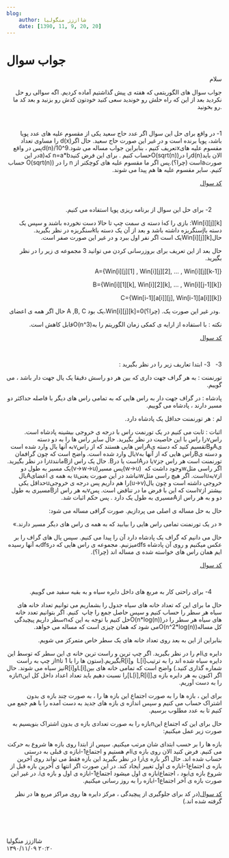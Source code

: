 ```yaml
---
blog:
    author: شااززز منگولیا
    date: [1390, 11, 9, 20, 20]
---
```

# جواب سوال

<div class="cnt">
<p align="right" class="" dir="ltr">سلام</p>
<p align="right" class="" dir="ltr">جواب سوال های
الگوریتمی که هفته ی پیش گذاشتیم آماده کردیم. اگه سوالی رو حل نکردید بعد از این
که راه حلش رو خوندید سعی کنید خودتون کدش رو بزنید و بعد کد ما رو بخونید.</p>
<p class="" dir="ltr"><br/></p>
<p class="" dir="rtl">1- در واقع برای حل این سوال اگر عدد حاج سعید یکی از مقسوم علیه های
عدد پویا باشد، پویا برنده است و در غیر این صورت حاج سعید. حال اگرd(x) را مساوی تعداد مقسوم علیه هایxتعریف کنیم ، بنابراین جواب مساله می شود.d(n)/10^9پس در واقع الان بایدd(n)را درO(sqrt(n))حساب کنیم . برای این فرض
کنیدn=a*b که(a<b></b>در این صورتaاست
(چرا؟).پس اگر ما مقسوم علیه های کوچکتر از n را در ((O(sqrt(n حساب کنیم. سایر مقسوم علیه ها هم پیدا می شوند.</p>
<p class="" dir="rtl"><a href="http://paste.ubuntu.com/821687/">کد سوال</a><br/></p>
<p><u><br/></u></p>
<p class="" dir="ltr"></p>
<p class="" dir="rtl">     
2- برای حل این سوال از برنامه ریزی پویا استفاده می کنیم.</p>
<p class="" dir="rtl">Win[i][j][k]: بازی را کهi دسته ی سمت چپ تا حالا دست نخورده
باشند و سپس یک دسته باjسنگریزه
داشته باشد و بعد از آن یک دسته باkسنگریزه
در نظر بگیرید. حالWin[i][j][k]یک است اگر نفر
اول ببرد و در غیر این صورت صفر است.</p>
<p class="" dir="rtl">حال بعد از این تعریف برای بروزرسانی
کردن می توانید 3 مجموعه ی زیر را در نظر بگیرید.        </p>
<p class="" dir="rtl">A={Win[i][j][1] , Win[i][j][2], … ,
Win[i][j][k-1]}</p>
<p class="" dir="rtl">B={Win[i][1][k], Win[i][2][k], … ,
Win[i][j-1][k]}</p>
<p class="" dir="rtl">C={Win[i-1][a[i]][j],
Win[i-1][a[i]][k]}</p>
<p align="right" class="" dir="ltr">حال اگر همه ی اعضای A ,B, C یک بود،Win[i][j][k]=0ودر غیر این صورت یک. (چرا؟). </p>
<p class="" dir="rtl">نکته : با استفاده از ارایه ی
کمکی زمان الگوریتم را بهO(n^3)قابل کاهش است.</p>
<p class="" dir="rtl"><a href="http://paste.ubuntu.com/821742/">کد سوال</a></p>
<p class="" dir="rtl"> </p>
<p class="" dir="rtl">3-   3- ابتدا تعاریف زیر را در نظر بگیرید :</p>
<p class="" dir="rtl">تورنمنت : به هر گراف جهت داری که بین
هر دو راسش دقیقا یک یال جهت دار باشد ، می گوییم.</p>
<p class="" dir="rtl">پادشاه : در گراف جهت دار به راس هایی
که به تمامی راس های دیگر با فاصله حداکثر دو مسیر دارند ، پادشاه می گوییم.</p>
<p class="" dir="rtl">لم : هر تورنمنت حداقل یک پادشاه
دارد.</p>
<p class="" dir="rtl">اثبات : ثابت می کنیم در یک تورنمت
راس با درجه ی خروجی بیشینه پادشاه است. راسvرا راس با این خاصیت در نظر بگیرید. حال سایر راس ها را به دو
دسته یAوBتقسیم کنید که دسته یAراس هایی هستند
که از راسvبه آنها یال وارد شده است
و دسته یBراس هایی که از آنها بهvیال وارد شده است. واضح است که چون گرافمان تورنمنت است هر راس جزvیا درAاست یا درB. حال یک راس ازBمانندuرا در نظر بگیرید. اگر راسی مثلwوجود داشت که  (w-&gt;u)پس مسیر(v-&gt;w-&gt;u)یک
مسیر به طول دو ازvبهuاست. اگر هیچ راسی مثلwنباشد در این
صورت یعنیu به همه ی اعضایAیال خروجی داشته است و چون یال(u-&gt;v)را هم داریم پس
درجه ی خروجیuحداقل یکی بیشتر ازvاست که این با فرض ما در تناقض است. پسvبه هر راس ازBمسیری به طول
دو و به هر راس ازAمسیری به طول یک دارد . پس حکم اثبات
شد.</p>
<p class="" dir="rtl">حال به حل مساله ی اصلی می پردازیم.
صورت گرافی مساله می شود:</p>
<p class="" dir="rtl">« در یک تورنمنت تمامی راس هایی را
بیابید که به همه ی راس های دیگر مسیر دارند.»</p>
<p class="" dir="rtl">حال می دانیم که گراف یک پادشاه دارد
آن را پیدا می کنیم. سپس یال های گراف را بر عکس میکنیم و روی آن پادشاه dfsمیزنیم. مجموعه
ی راس هایی که درdfsبه آنها رسیده ایم همان راس های خواسته
شده ی مساله اند (چرا؟).<a href="http://paste.ubuntu.com/821738/"><br/></a></p>
<p class="" dir="rtl"><a href="http://paste.ubuntu.com/821738/">کد سوال</a></p>
<p class="" dir="rtl"><a href="http://paste.ubuntu.com/821738/"><br/></a></p>
<p class="" dir="rtl"></p>
<p class="" dir="rtl">   
  4- برای راحتی کار به مربع های داخل دایره سیاه و به بقیه سفید می
گوییم.</p>
<p class="" dir="rtl">حال ما برای این که تعداد خانه های
سیاه جدول را بشماریم می توانیم تعداد خانه های سیاه هر سطر را حساب کنیم و سپس
حاصل جمع را چاپ  کنیم. اگر بتوانیم تعدد خانه های سیاه هر سطر را درO(n*log(n))حل کنیم با توجه به این کهnسطر داریم پیچیدگی کل مسالهO(n^2*log(n))می شود که همان چیزی است
که مساله می خواهد.</p>
<p class="" dir="rtl">بنابراین از این به بعد روی تعداد
خانه های یک سطر خاص متمرکز می شویم.</p>
<p class="" dir="rtl">دایره یiام را در نظر بگیرید. اگر چپ ترین و راست ترین خانه ی این سطر که
توسط این دایره سیاه شده اند را به ترتیبL[i]  وR[i]بگیریم.(ستون ها را با 1 تاnاز چپ به راست شماره گذاری کنید.) واضح است که
تمامی خانه های بینL[i]وR[i]نیز سیاه می شوند. حال اگر اکنون به هر
دایره بازه ی[L[i],R[i]]را نسبت دهیم باید تعداد اعداد داخل کل
اینnبازه را به دست آوریم.</p>
<p class="" dir="rtl">برای این ، بازه ها را به صورت اجتماع
این بازه ها را ، به صورت چند بازه ی بدون اشتراک حساب می کنیم و سپس اندازه ی
بازه های جدید به دست آمده را با هم جمع می کنیم تا به عدد مطلوب برسیم.</p>
<p class="" dir="rtl">حال برای این که اجتماع اینnبازه را به صورت تعدادی بازه ی بدون اشتراک بنویسیم به صورت زیر
عمل میکنیم:</p>
<p class="" dir="rtl">بازه ها را بر حسب ابتدای شان مرتب
میکنیم. سپس از ابتدا روی بازه ها شروع به حرکت می کنیم. فرض کنید الان روی بازه یiام هستیم و اجتماعi-1بازه ی قبلی به درستی حساب شده اند. حال اگر بازه یiرا در نظر بگیرید این بازه فقط می تواند
روی آخرین بازه ی اجتماعi-1بازه ی اول
تغییر ایجاد کند. در این صورت اگر انتها ی آخرین بازه قبل از شروع بازه یiبود ، اجتماعiبازه ی اول
میشود اجتماعi-1بازه ی اول و بازه یi. در غیر این صورت بازه ی آخر اجتماعi-1بازه را به روز رسانی میکنیم.</p>
<p class="" dir="rtl"><a href="http://paste.ubuntu.com/821573/">کد سوال</a>(در کد برای جلوگیری از پیچیدگی ، مرکز دایره ها روی مراکز مربع ها در نظر گرفته
شده اند.)</p>
<p class="" dir="rtl">  </p>
<p class="" dir="rtl"> </p>
</div>

<div class="blog-info">
    <div class="blog-author">شااززز منگولیا</div>
    <div class="blog-date">۱۳۹۰/۱۱/۰۹ ۲۰:۲۰</div>
</div>

